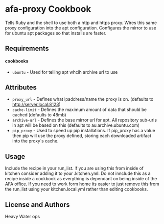 afa-proxy Cookbook
===================
Tells Ruby and the shell to use both a http and https proxy.
Wires this same proxy configuration into the apt configuration.
Configures the mirror to use for ubuntu apt packages so that installs are faster.

Requirements
------------
#### cookbooks
- `ubuntu` - Used for telling apt whcih archive url to use


Attributes
----------
- `proxy_url` - Defines what ipaddress/name the proxy is on. (defaults to http://server.local:8123)
- `cache-limit` - Defines the maximum amount of data that should be cached (defaults to 48mb)
- `archive-url` - Defines the base mirror url for apt. All repository sub-urls in apt will be based on this (defaults to au.archive.ubuntu.com)
- `pip_proxy` - Used to speed up pip installations. If pip_proxy has a value then pip will use the proxy defined, storing each downloaded artifact into the proxy's cache. 




Usage
-----
Include the recipe in your run_list. If you are using this from inside of kitchen consider adding it to your .kitchen.yml. 
Do not innclude this as a recipe inside a cookbook as everything is dependant on being inside of the AFA office. If you need to work form home its easier to just remove this from the run_list using your kitchen.local.yml rather than editing cookbooks.


License and Authors
-------------------
Heavy Water ops
